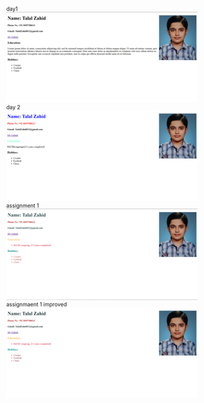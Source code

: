 day1
![Alt text](./1.png)
day 2
![Alt text](./2.png)
assignment 1
![Alt text](./3.png)
assignmaent 1 improved
![Alt text](./4.png)